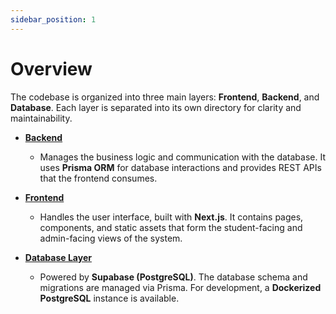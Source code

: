 ```yaml
---
sidebar_position: 1
---
```

# Overview
The codebase is organized into three main layers: **Frontend**, **Backend**, and **Database**. Each layer is separated into its own directory for clarity and maintainability.

- **[Backend](backend)**
	- Manages the business logic and communication with the database. It uses **Prisma ORM** for database interactions and provides REST APIs that the frontend consumes.
    
- **[Frontend](frontend)**
    - Handles the user interface, built with **Next.js**. It contains pages, components, and static assets that form the student-facing and admin-facing views of the system.
    
- **[Database Layer](database)**  
    - Powered by **Supabase (PostgreSQL)**. The database schema and migrations are managed via Prisma. For development, a **Dockerized PostgreSQL** instance is available.